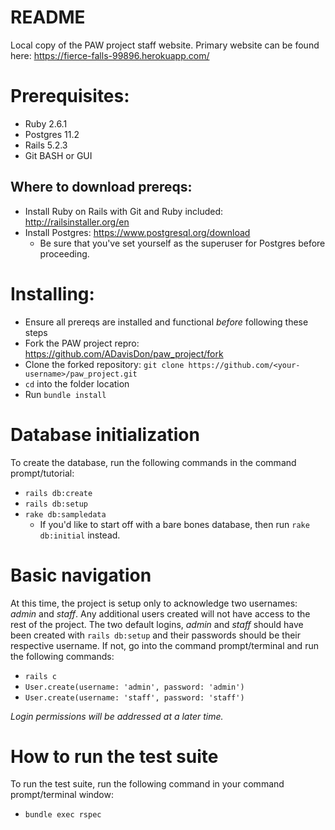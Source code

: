 # README
Local copy of the PAW project staff website. Primary website can be found here: https://fierce-falls-99896.herokuapp.com/

# Prerequisites:
* Ruby 2.6.1
* Postgres 11.2
* Rails 5.2.3
* Git BASH or GUI

## Where to download prereqs:
* Install Ruby on Rails with Git and Ruby included: http://railsinstaller.org/en
* Install Postgres: https://www.postgresql.org/download
  * Be sure that you've set yourself as the superuser for Postgres before proceeding.

# Installing:
* Ensure all prereqs are installed and functional *before* following these steps
* Fork the PAW project repro: https://github.com/ADavisDon/paw_project/fork
* Clone the forked repository: `git clone https://github.com/<your-username>/paw_project.git`
* `cd` into the folder location
* Run `bundle install`

# Database initialization
To create the database, run the following commands in the command prompt/tutorial:
* `rails db:create`
* `rails db:setup`
* `rake db:sampledata`
  * If you'd like to start off with a bare bones database, then run `rake db:initial` instead.

# Basic navigation
At this time, the project is setup only to acknowledge two usernames: *admin* and *staff*. Any additional users created will not have access to the rest of the project. The two default logins, *admin* and *staff* should have been created with `rails db:setup` and their passwords should be their respective username. If not, go into the command prompt/terminal and run the following commands:
* `rails c`
* `User.create(username: 'admin', password: 'admin')`
* `User.create(username: 'staff', password: 'staff')`

*Login permissions will be addressed at a later time.*

# How to run the test suite
To run the test suite, run the following command in your command prompt/terminal window:
* `bundle exec rspec`